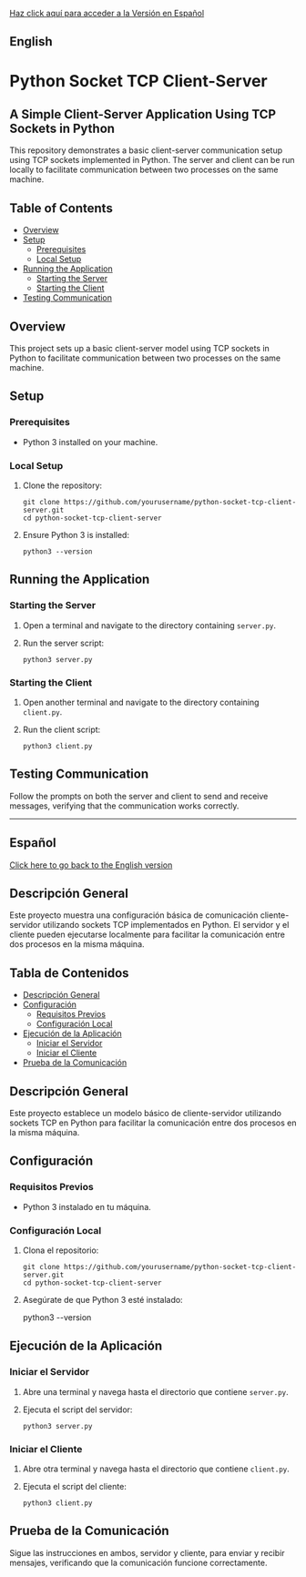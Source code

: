 [Haz click aquí para acceder a la Versión en Español](#español)

## English

# Python Socket TCP Client-Server
## A Simple Client-Server Application Using TCP Sockets in Python

This repository demonstrates a basic client-server communication setup using TCP sockets implemented in Python. The server and client can be run locally to facilitate communication between two processes on the same machine.

## Table of Contents

- [Overview](#overview)
- [Setup](#setup)
  - [Prerequisites](#prerequisites)
  - [Local Setup](#local-setup)
- [Running the Application](#running-the-application)
  - [Starting the Server](#starting-the-server)
  - [Starting the Client](#starting-the-client)
- [Testing Communication](#testing-communication)

## Overview

This project sets up a basic client-server model using TCP sockets in Python to facilitate communication between two processes on the same machine.

## Setup

### Prerequisites

- Python 3 installed on your machine.

### Local Setup

1. Clone the repository:

       git clone https://github.com/yourusername/python-socket-tcp-client-server.git
       cd python-socket-tcp-client-server

2. Ensure Python 3 is installed:

       python3 --version

## Running the Application

### Starting the Server

1. Open a terminal and navigate to the directory containing `server.py`.
2. Run the server script:

       python3 server.py

### Starting the Client

1. Open another terminal and navigate to the directory containing `client.py`.
2. Run the client script:

       python3 client.py

## Testing Communication

Follow the prompts on both the server and client to send and receive messages, verifying that the communication works correctly.

---

## Español

[Click here to go back to the English version](#english)

## Descripción General

Este proyecto muestra una configuración básica de comunicación cliente-servidor utilizando sockets TCP implementados en Python. El servidor y el cliente pueden ejecutarse localmente para facilitar la comunicación entre dos procesos en la misma máquina.

## Tabla de Contenidos

- [Descripción General](#descripción-general)
- [Configuración](#configuración)
  - [Requisitos Previos](#requisitos-previos)
  - [Configuración Local](#configuración-local)
- [Ejecución de la Aplicación](#ejecución-de-la-aplicación)
  - [Iniciar el Servidor](#iniciar-el-servidor)
  - [Iniciar el Cliente](#iniciar-el-cliente)
- [Prueba de la Comunicación](#prueba-de-la-comunicación)

## Descripción General

Este proyecto establece un modelo básico de cliente-servidor utilizando sockets TCP en Python para facilitar la comunicación entre dos procesos en la misma máquina.

## Configuración

### Requisitos Previos

- Python 3 instalado en tu máquina.

### Configuración Local

1. Clona el repositorio:

       git clone https://github.com/yourusername/python-socket-tcp-client-server.git
       cd python-socket-tcp-client-server

2. Asegúrate de que Python 3 esté instalado:

    python3 --version

## Ejecución de la Aplicación

### Iniciar el Servidor

1. Abre una terminal y navega hasta el directorio que contiene `server.py`.
2. Ejecuta el script del servidor:
   
       python3 server.py

### Iniciar el Cliente

1. Abre otra terminal y navega hasta el directorio que contiene `client.py`.
2. Ejecuta el script del cliente:

       python3 client.py

## Prueba de la Comunicación

Sigue las instrucciones en ambos, servidor y cliente, para enviar y recibir mensajes, verificando que la comunicación funcione correctamente.
